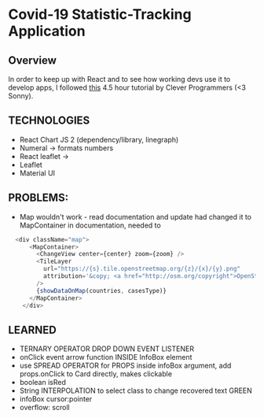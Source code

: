 # Covid-19 Statistic-Tracking Application

## Overview
In order to keep up with React and to see how working devs use it to develop apps, I followed [this](https://www.youtube.com/watch?v=cF3pIMJUZxM&t=15677s) 4.5 hour tutorial by Clever Programmers (<3 Sonny). 

## TECHNOLOGIES
- React Chart JS 2 (dependency/library, linegraph)
- Numeral -> formats numbers 
- React leaflet -> 
- Leaflet
- Material UI

## PROBLEMS: 
- Map wouldn't work - read documentation and update had changed it to MapContainer in documentation, needed to
```js
  <div className="map">
      <MapContainer>
        <ChangeView center={center} zoom={zoom} />
        <TileLayer
          url="https://{s}.tile.openstreetmap.org/{z}/{x}/{y}.png"
          attribution='&copy; <a href="http://osm.org/copyright">OpenStreetMap</a> contributors'
        />
        {showDataOnMap(countries, casesType)}
      </MapContainer>
    </div>
```

## LEARNED
- TERNARY OPERATOR DROP DOWN EVENT LISTENER
- onClick event arrow function INSIDE InfoBox element
- use SPREAD OPERATOR for PROPS inside infoBox argument, add props.onClick to Card directly, makes clickable 
- boolean isRed 
- String INTERPOLATION to select class to change recovered text GREEN 
- infoBox cursor:pointer 
- overflow: scroll
